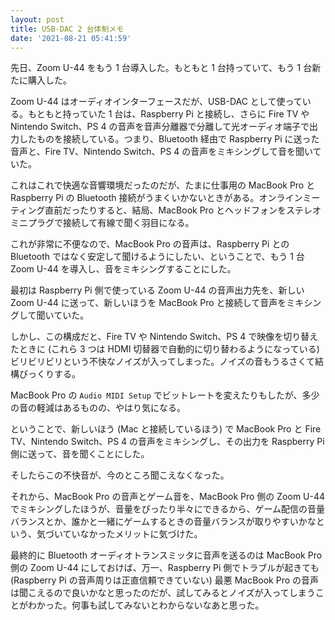```yaml
---
layout: post
title: USB-DAC 2 台体制メモ
date: '2021-08-21 05:41:59'
---
```


先日、Zoom U-44 をもう 1 台導入した。もともと 1 台持っていて、もう 1 台新たに購入した。

Zoom U-44 はオーディオインターフェースだが、USB-DAC として使っている。もともと持っていた 1 台は、Raspberry Pi と接続し、さらに Fire TV や Nintendo Switch、PS 4 の音声を音声分離器で分離して光オーディオ端子で出力したものを接続している。つまり、Bluetooth 経由で Raspberry Pi に送った音声と、Fire TV、Nintendo Switch、PS 4 の音声をミキシングして音を聞いていた。

これはこれで快適な音響環境だったのだが、たまに仕事用の MacBook Pro と Raspberry Pi の Bluetooth 接続がうまくいかないときがある。オンラインミーティング直前だったりすると、結局、MacBook Pro とヘッドフォンをステレオミニプラグで接続して有線で聞く羽目になる。

これが非常に不便なので、MacBook Pro の音声は、Raspberry Pi との Bluetooth ではなく安定して聞けるようにしたい、ということで、もう 1 台 Zoom U-44 を導入し、音をミキシングすることにした。

最初は Raspberry Pi 側で使っている Zoom U-44 の音声出力先を、新しい Zoom U-44 に送って、新しいほうを MacBook Pro と接続して音声をミキシングして聞いていた。

しかし、この構成だと、Fire TV や Nintendo Switch、PS 4 で映像を切り替えたときに (これら 3 つは HDMI 切替器で自動的に切り替わるようになっている) ビリビリビリという不快なノイズが入ってしまった。ノイズの音もうるさくて結構びっくりする。

MacBook Pro の `Audio MIDI Setup` でビットレートを変えたりもしたが、多少の音の軽減はあるものの、やはり気になる。

ということで、新しいほう (Mac と接続しているほう) で MacBook Pro と Fire TV、Nintendo Switch、PS 4 の音声をミキシングし、その出力を Raspberry Pi 側に送って、音を聞くことにした。

そしたらこの不快音が、今のところ聞こえなくなった。

それから、MacBook Pro の音声とゲーム音を、MacBook Pro 側の Zoom U-44 でミキシングしたほうが、音量をぴったり半々にできるから、ゲーム配信の音量バランスとか、誰かと一緒にゲームするときの音量バランスが取りやすいかなという、気づいていなかったメリットに気づけた。

最終的に Bluetooth オーディオトランスミッタに音声を送るのは MacBook Pro 側の Zoom U-44 にしておけば、万一、Raspberry Pi 側でトラブルが起きても (Raspberry Pi の音声周りは正直信頼できていない) 最悪 MacBook Pro の音声は聞こえるので良いかなと思ったのだが、試してみるとノイズが入ってしまうことがわかった。何事も試してみないとわからないなあと思った。